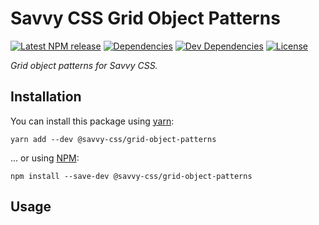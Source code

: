 # Savvy CSS Grid Object Patterns

[![Latest NPM release][npm-badge]][npm-badge-url]
[![Dependencies][dependencies-badge]][dependencies-badge-url]
[![Dev Dependencies][devDependencies-badge]][devDependencies-badge-url]
[![License][license-badge]][license-badge-url]

_Grid object patterns for Savvy CSS._

## Installation

You can install this package using [yarn](https://yarnpkg.com/en/docs/install):

```shell
yarn add --dev @savvy-css/grid-object-patterns
```

... or using [NPM](https://docs.npmjs.com/getting-started/installing-node):

```shell
npm install --save-dev @savvy-css/grid-object-patterns
```

## Usage


[npm-badge]: https://img.shields.io/npm/v/@savvy-css/grid-object-patterns.svg
[npm-badge-url]: https://www.npmjs.com/package/@savvy-css/grid-object-patterns
[license-badge]: https://img.shields.io/npm/l/@savvy-css/grid-object-patterns.svg
[license-badge-url]: LICENSE
[dependencies-badge]: https://img.shields.io/david/@savvy-css/grid-object-patterns.svg
[dependencies-badge-url]: https://david-dm.org/@savvy-css/grid-object-patterns
[devDependencies-badge]: https://img.shields.io/david/dev/@savvy-css/grid-object-patterns.svg
[devDependencies-badge-url]: https://david-dm.org/@savvy-css/grid-object-patterns#info=devDependencies

